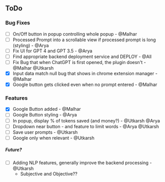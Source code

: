 ## ToDo

### Bug Fixes
- [ ] On/Off button in popup controlling whole popup - @Malhar
- [ ] Processed Prompt into a scrollable view if processed prompt is long (styling) - @Arya
- [ ] Fix UI for GPT 4 and GPT 3.5 - @Arya
- [ ] Find appropriate backend deployment service and DEPLOY - @All
- [ ] Fix Bug that when ChatGPT is first opened, the plugin doesn't - @Malhar @Utkarsh
- [x] Input data match null bug that shows in chrome extension manager - @Malhar
- [x] Google button gets clicked even when no prompt entered - @Malhar

### Features
- [x] Google Button added - @Malhar
- [ ] Google Button styling - @Arya
- [ ] In popup, display % of tokens saved (and money?) - @Utkarsh @Arya
- [ ] Dropdown near button - and feature to limit words - @Arya @Utkarsh
- [ ] Save user prompts - @Utkarsh
- [ ] Google only when relevant - @Utkarsh

##### Future?
- [ ] Adding NLP features, generally improve the backend processing - @Utkarsh
    * Subjective and Objective??

